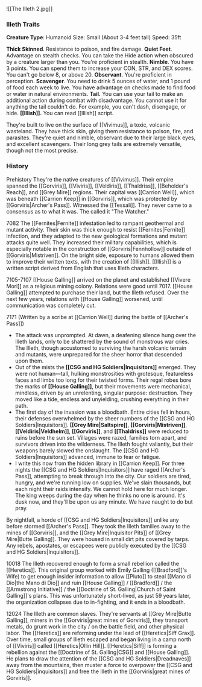 ![[The Illeth 2.jpg]]
### Illeth Traits
**Creature Type**: Humanoid
Size: Small (About 3-4 feet tall)
Speed: 35ft

**Thick Skinned**. Resistance to poison, and fire damage.
**Quiet Feet**. Advantage on stealth checks. You can take the Hide action when obscured by a creature larger than you. You're proficient in stealth. 
**Nimble**. You have 3 points. You can spend them to increase your CON, STR, and DEX scores. You can't go below 8, or above 20. 
**Observant**. You're proficient in perception. 
**Scavenger**. You need to drink 5 ounces of water, and 1 pound of food each week to live. You have advantage on checks made to find food or water in natural environments.
**Tail.** You can use your tail to make an additional action during combat with disadvantage. You cannot use it for anything the tail couldn't do. For example, you can't dash, disengage, or hide. 
**[[Illish]].** You can read [[Illish]] script.

They're built to live on the surface of [[Vivimus]], a toxic, volcanic wasteland. They have thick skin, giving them resistance to poison, fire, and parasites. They're quiet and nimble, observant due to their large black eyes, and excellent scavengers. Their long grey tails are extremely versatile, though not the most precise. 

### History
Prehistory
	They're the native creatures of [[Vivimus]]. Their empire spanned the [[Gorviris]], [[Viviris]], [[Veldiris]], [[Thaldriss]], [[Beholder's Reach]], and [[Grey Mire]] regions. Their capital was [[Carrion Well]], which was beneath [[Carrion Keep]] in [[Gorviris]], which was protected by [[Gorviris|Archer's Pass]]. 
	Witnessed the [[Tessali]]. They never came to a consensus as to what it was. The called it "The Watcher."

7082
	The [[Fernites|Fernite]] infestation led to rampant geothermal and mutant activity. Their skin was thick enough to resist [[Fernites|Fernite]] infection, and they adapted to the new geological formations and mutant attacks quite well. They increased their military capabilities, which is especially notable in the construction of [[Gorviris|Fennhollow]] outside of [[Gorviris|Mistriven]]. 
	On the bright side, exposure to humans allowed them to improve their written texts, with the creation of [[Illish]]. [[Illish]] is a written script derived from English that uses Illeth characters.

7105-7107
	[[House Galling]] arrived on the planet and established [[Vivere Mori]] as a religious mining colony. Relations were good until 7017.
	[[House Galling]] attempted to purchase their land, but the Illeth refused. Over the next few years, relations with [[House Galling]] worsened, until communication was completely cut. 

7171 (Written by a scribe at [[Carrion Well]] during the battle of [[Archer's Pass]])
- The attack was unprompted. At dawn, a deafening silence hung over the Illeth lands, only to be shattered by the sound of monstrous war cries. The Illeth, though accustomed to surviving the harsh volcanic terrain and mutants, were unprepared for the sheer horror that descended upon them.
- Out of the mists the **[[CSG and HG Soldiers|Inquisitors]]** emerged. They were not human—tall, hulking monstrosities with grotesque, featureless faces and limbs too long for their twisted forms. Their regal robes bore the marks of **[[House Galling]]**, but their movements were mechanical, mindless, driven by an unrelenting, singular purpose: destruction. They moved like a tide, endless and unyielding, crushing everything in their path.
- The first day of the invasion was a bloodbath. Entire cities fell in hours, their defenses overwhelmed by the sheer numbers of the [[CSG and HG Soldiers|Inquisitors]]. **[[Grey Mire|Saltspire]]**, **[[Gorviris|Mistriven]]**, **[[Veldiris|Veldhelm]]**, **[[Gorviris]]**, and **[[Thaldriss]]** were reduced to ruins before the sun set. Villages were razed, families torn apart, and survivors driven into the wilderness. The Illeth fought valiantly, but their weapons barely slowed the onslaught. The [[CSG and HG Soldiers|Inquisitors]] advanced, immune to fear or fatigue.
- I write this now from the hidden library in [[Carrion Keep]]. For three nights the [[CSG and HG Soldiers|Inquisitors]] have raged [[Archer's Pass]], attempting to break through into the city. Our soldiers are tired, hungry, and we're running low on supplies. We've slain thousands, but each night their raids intensify. We cannot hold here for much longer. The king weeps during the day when he thinks no one is around. It's dusk now, and they'll be upon us any minute. We have naught to do but pray. 

By nightfall, a horde of [[CSG and HG Soldiers|Inquisitors]] unlike any before stormed [[Archer's Pass]]. They took the Illeth families away to the mines of [[Gorviris]], and the [[Grey Mire|Inquisitor Pits]] of [[Grey Mire|Butte Galling]]. They were housed in small dirt pits covered by tarps. Any rebels, apostates, or escapees were publicly executed by the [[CSG and HG Soldiers|Inquisitors]].  

10018
	The Illeth recovered enough to form a small rebellion called the [[Heretics]]. This original group worked with Emily Galling ([[Bradford]]'s Wife) to get enough insider information to allow [[Pluto]] to steal [[Mano di Dio|the Mano di Dio]] and ruin [[House Galling]] / [[Bradford]] / the [[Armstrong Initiative]] / the [[Doctrine of St. Galling|Church of Saint Galling]]'s plans. This was unfortunately short-lived, as just 59 years later, the organization collapses due to in-fighting, and it ends in a bloodbath. 

12024
	The Illeth are common slaves. They're servants at [[Grey Mire|Butte Galling]], miners in the [[Gorviris|great mines of Gorviris]], they transport metals, do grunt work in the city / on the battle field, and other physical labor. 
	The [[Heretics]] are reforming under the lead of [[Heretics|Siff Grax]]. Over time, small groups of Illeth escaped and began living in a camp north of [[Viviris]] called [[Heretics|Ollin Hill]]. [[Heretics|Siff]] is forming a rebellion against the [[Doctrine of St. Galling|CSG]] and [[House Galling]]. He plans to draw the attention of the [[CSG and HG Soldiers|Dreadnaves]] away from the mountains, then muster a force to overpower the [[CSG and HG Soldiers|inquisitors]] and free the Illeth in the [[Gorviris|great mines of Gorviris]].